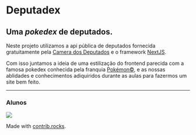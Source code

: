 # Deputadex

## Uma _pokedex_ de deputados.

Neste projeto utilizamos a api pública de deputados fornecida gratuitamente pela [Camera dos Deputados](https://www.camara.leg.br/) e o framework [NextJS](https://nextjs.org/).

Com isso juntamos a ideia de uma estilização do frontend parecida com a famosa pokedex conhecida pela franquia [Pokémon©](https://pt.wikipedia.org/wiki/Pok%C3%A9mon), e as nossas ablidades e conhecimentos adiquiridos durante as aulas para fazermos um site bem feito.

---

### Alunos

<a href="https://github.com/Rikelmelopes/FrontEnd_API-Deputados/graphs/contributors">
  <img src="https://contrib.rocks/image?repo=Rikelmelopes/FrontEnd_API-Deputados" />
</a>

Made with [contrib.rocks](https://contrib.rocks).
